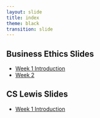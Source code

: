 ```yaml
---
layout: slide
title: index
theme: black
transition: slide
---
```


<section data-markdown>

## Business Ethics Slides

* [Week 1 Introduction](http://www.keithbuhler.com/slideshows/business1intro)
* [Week 2](/)



## CS Lewis Slides

* [Week 1 Introduction](/)
